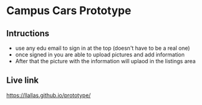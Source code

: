 # Campus Cars Prototype 

## Intructions 
* use any edu email to sign in at the top (doesn't have to be a real one)
* once signed in you are able to upload pictures and add information
* After that the picture with the information will uplaod in the listings area

## Live link
https://llallas.github.io/prototype/ 
